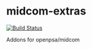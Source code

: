 midcom-extras
=============

[![Build Status](https://travis-ci.org/flack/midcom-extras.png?branch=master)](https://travis-ci.org/flack/midcom-extras)

Addons for openpsa/midcom
